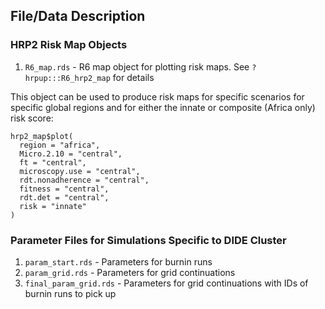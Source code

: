 ## File/Data Description

### HRP2 Risk Map Objects

1. `R6_map.rds` - R6 map object for plotting risk maps. See `?hrpup:::R6_hrp2_map` for details

This object can be used to produce risk maps for specific scenarios for specific global regions and for either the innate or composite (Africa only) risk score:

```
hrp2_map$plot(
  region = "africa", 
  Micro.2.10 = "central", 
  ft = "central", 
  microscopy.use = "central", 
  rdt.nonadherence = "central", 
  fitness = "central", 
  rdt.det = "central",
  risk = "innate"
)
```

### Parameter Files for Simulations Specific to DIDE Cluster

1. `param_start.rds` - Parameters for burnin runs
1. `param_grid.rds` - Parameters for grid continuations
1. `final_param_grid.rds` - Parameters for grid continuations with IDs of burnin runs to pick up
